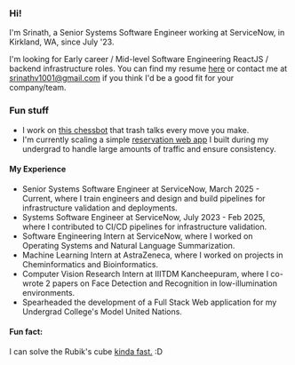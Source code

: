 ### Hi!

I'm Srinath, a Senior Systems Software Engineer working at ServiceNow, in Kirkland, WA, since July '23. 

I'm looking for Early career / Mid-level Software Engineering ReactJS / backend infrastructure roles. You can find my resume [here](https://drive.google.com/file/d/1Q7To1z4lokgcmFgVYsGUnQQo9tdGA7wq/view?usp=sharing) or contact me at [srinathv1001@gmail.com](mailto:srinathv1001@gmail.com) if you think I'd be a good fit for your company/team.

### Fun stuff

- I work on [this chessbot](https://github.com/srinathvrao/instant-chess) that trash talks every move you make.
- I'm currently scaling a simple [reservation web app](https://github.com/srinathvrao/ssnmun19) I built during my undergrad to handle large amounts of traffic and ensure consistency. 

#### My Experience 

- Senior Systems Software Engineer at ServiceNow, March 2025 - Current, where I train engineers and design and build pipelines for infrastructure validation and deployments.
- Systems Software Engineer at ServiceNow, July 2023 - Feb 2025, where I contributed to CI/CD pipelines for infrastructure validation.
- Software Engineering Intern at ServiceNow, where I worked on Operating Systems and Natural Language Summarization.
- Machine Learning Intern at AstraZeneca, where I worked on projects in Cheminformatics and Bioinformatics.
- Computer Vision Research Intern at IIITDM Kancheepuram, where I co-wrote 2 papers on Face Detection and Recognition in low-illumination environments. 
- Spearheaded the development of a Full Stack Web application for my Undergrad College's Model United Nations.

#### Fun fact: 

I can solve the Rubik's cube [kinda fast.](https://www.worldcubeassociation.org/persons/2015SRIN10) :D

<!--
**srinathvrao/srinathvrao** is a ✨ _special_ ✨ repository because its `README.md` (this file) appears on your GitHub profile.

Here are some ideas to get you started:

- 🔭 I’m currently working on ...
- 🌱 I’m currently learning ...
- 👯 I’m looking to collaborate on ...
- 🤔 I’m looking for help with ...
- 💬 Ask me about ...
- 📫 How to reach me: ...
- 😄 Pronouns: ...
- ⚡ Fun fact: ...
-->
